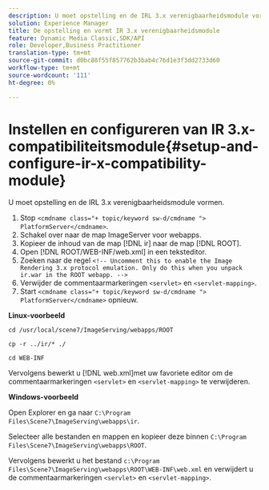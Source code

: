 ```yaml
---
description: U moet opstelling en de IRL 3.x verenigbaarheidsmodule vormen.
solution: Experience Manager
title: De opstelling en vormt IR 3.x verenigbaarheidsmodule
feature: Dynamic Media Classic,SDK/API
role: Developer,Business Practitioner
translation-type: tm+mt
source-git-commit: d0bc88f55f857762b3bab4c76d1e3f3dd2733d60
workflow-type: tm+mt
source-wordcount: '111'
ht-degree: 0%

---
```



# Instellen en configureren van IR 3.x-compatibiliteitsmodule{#setup-and-configure-ir-x-compatibility-module}

U moet opstelling en de IRL 3.x verenigbaarheidsmodule vormen.

1. Stop `<cmdname class="+ topic/keyword sw-d/cmdname ">  PlatformServer</cmdname>`.
1. Schakel over naar de map ImageServer voor webapps.
1. Kopieer de inhoud van de map [!DNL ir] naar de map [!DNL ROOT].
1. Open [!DNL ROOT/WEB-INF/web.xml] in een teksteditor.
1. Zoeken naar de regel `<!-- Uncomment this to enable the Image Rendering 3.x protocol emulation. Only do this when you unpack ir.war in the ROOT webapp. -->`
1. Verwijder de commentaarmarkeringen `<servlet>` en `<servlet-mapping>`.
1. Start `<cmdname class="+ topic/keyword sw-d/cmdname ">  PlatformServer</cmdname>` opnieuw.

**Linux-voorbeeld**

`cd /usr/local/scene7/ImageServing/webapps/ROOT`

`cp -r ../ir/* ./`

`cd WEB-INF`

Vervolgens bewerkt u [!DNL web.xml]met uw favoriete editor om de commentaarmarkeringen `<servlet>` en `<servlet-mapping>` te verwijderen.

**Windows-voorbeeld**

Open Explorer en ga naar `C:\Program Files\Scene7\ImageServing\webapps\ir`.

Selecteer alle bestanden en mappen en kopieer deze binnen `C:\Program Files\Scene7\ImageServing\webapps\ROOT`.

Vervolgens bewerkt u het bestand `c:\Program Files\Scene7\ImageServing\webapps\ROOT\WEB-INF\web.xml` en verwijdert u de commentaarmarkeringen `<servlet>` en `<servlet-mapping>`.
